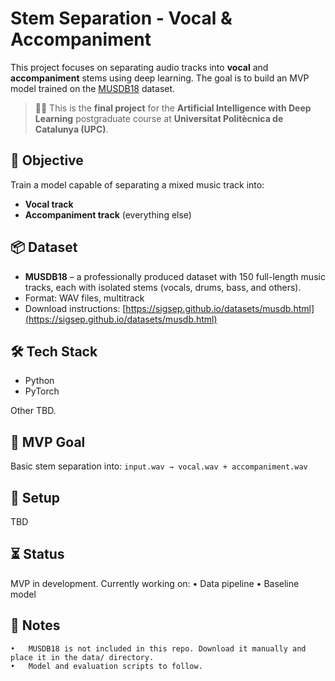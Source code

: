 # Stem Separation - Vocal & Accompaniment


This project focuses on separating audio tracks into **vocal** and **accompaniment** stems using deep learning. The goal is to build an MVP model trained on the [MUSDB18](https://sigsep.github.io/datasets/musdb.html) dataset.

> 🧑‍🎓 This is the **final project** for the **Artificial Intelligence with Deep Learning** postgraduate course at **Universitat Politècnica de Catalunya (UPC)**.


## 🧠 Objective

Train a model capable of separating a mixed music track into:
- **Vocal track**
- **Accompaniment track** (everything else)

## 📦 Dataset

- **MUSDB18** – a professionally produced dataset with 150 full-length music tracks, each with isolated stems (vocals, drums, bass, and others).
- Format: WAV files, multitrack
- Download instructions: [https://sigsep.github.io/datasets/musdb.html](https://sigsep.github.io/datasets/musdb.html)

## 🛠️ Tech Stack

- Python
- PyTorch

Other TBD.

## 🚀 MVP Goal

Basic stem separation into:
`input.wav → vocal.wav + accompaniment.wav`

## 🔧 Setup
TBD

## ⏳ Status

MVP in development. Currently working on:
	•	Data pipeline
	•	Baseline model

## 📌 Notes
	•	MUSDB18 is not included in this repo. Download it manually and place it in the data/ directory.
	•	Model and evaluation scripts to follow.